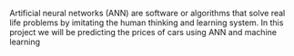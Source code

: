 Artificial neural networks (ANN) are software or algorithms that solve real life problems by imitating the human thinking and learning system. In this project we will be predicting the prices of cars using ANN and machine learning
